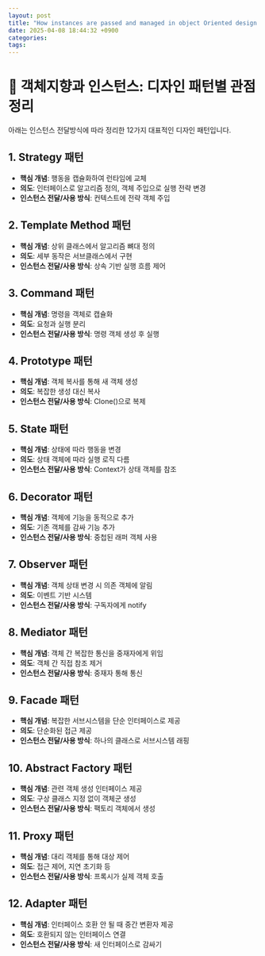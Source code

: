 ```yaml
---
layout: post
title: "How instances are passed and managed in object Oriented design patterns"
date: 2025-04-08 18:44:32 +0900
categories: 
tags: 
---
```


# 🎯 객체지향과 인스턴스: 디자인 패턴별 관점 정리

아래는 인스턴스 전달방식에 따라 정리한 12가지 대표적인 디자인 패턴입니다.

## 1. Strategy 패턴

- **핵심 개념**: 행동을 캡슐화하여 런타임에 교체
- **의도**: 인터페이스로 알고리즘 정의, 객체 주입으로 실행 전략 변경
- **인스턴스 전달/사용 방식**: 컨텍스트에 전략 객체 주입

## 2. Template Method 패턴

- **핵심 개념**: 상위 클래스에서 알고리즘 뼈대 정의
- **의도**: 세부 동작은 서브클래스에서 구현
- **인스턴스 전달/사용 방식**: 상속 기반 실행 흐름 제어

## 3. Command 패턴

- **핵심 개념**: 명령을 객체로 캡슐화
- **의도**: 요청과 실행 분리
- **인스턴스 전달/사용 방식**: 명령 객체 생성 후 실행

## 4. Prototype 패턴

- **핵심 개념**: 객체 복사를 통해 새 객체 생성
- **의도**: 복잡한 생성 대신 복사
- **인스턴스 전달/사용 방식**: Clone()으로 복제

## 5. State 패턴

- **핵심 개념**: 상태에 따라 행동을 변경
- **의도**: 상태 객체에 따라 실행 로직 다름
- **인스턴스 전달/사용 방식**: Context가 상태 객체를 참조

## 6. Decorator 패턴

- **핵심 개념**: 객체에 기능을 동적으로 추가
- **의도**: 기존 객체를 감싸 기능 추가
- **인스턴스 전달/사용 방식**: 중첩된 래퍼 객체 사용

## 7. Observer 패턴

- **핵심 개념**: 객체 상태 변경 시 의존 객체에 알림
- **의도**: 이벤트 기반 시스템
- **인스턴스 전달/사용 방식**: 구독자에게 notify

## 8. Mediator 패턴

- **핵심 개념**: 객체 간 복잡한 통신을 중재자에게 위임
- **의도**: 객체 간 직접 참조 제거
- **인스턴스 전달/사용 방식**: 중재자 통해 통신

## 9. Facade 패턴

- **핵심 개념**: 복잡한 서브시스템을 단순 인터페이스로 제공
- **의도**: 단순화된 접근 제공
- **인스턴스 전달/사용 방식**: 하나의 클래스로 서브시스템 래핑

## 10. Abstract Factory 패턴

- **핵심 개념**: 관련 객체 생성 인터페이스 제공
- **의도**: 구상 클래스 지정 없이 객체군 생성
- **인스턴스 전달/사용 방식**: 팩토리 객체에서 생성

## 11. Proxy 패턴

- **핵심 개념**: 대리 객체를 통해 대상 제어
- **의도**: 접근 제어, 지연 초기화 등
- **인스턴스 전달/사용 방식**: 프록시가 실제 객체 호출

## 12. Adapter 패턴

- **핵심 개념**: 인터페이스 호환 안 될 때 중간 변환자 제공
- **의도**: 호환되지 않는 인터페이스 연결
- **인스턴스 전달/사용 방식**: 새 인터페이스로 감싸기

